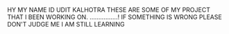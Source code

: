 HY MY NAME ID UDIT KALHOTRA
THESE ARE SOME OF MY PROJECT THAT I BEEN WORKING ON.
................!
IF SOMETHING IS WRONG PLEASE DON'T JUDGE ME I AM STILL LEARNING
